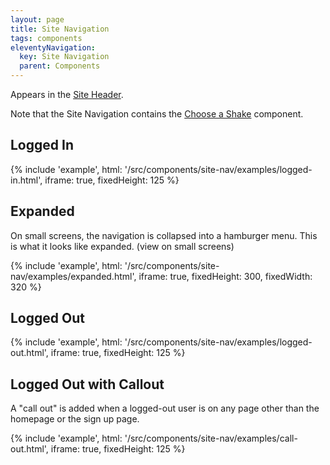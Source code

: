 ```yaml
---
layout: page
title: Site Navigation
tags: components
eleventyNavigation:
  key: Site Navigation
  parent: Components
---
```


Appears in the [Site Header](/components/site-header).

Note that the Site Navigation contains the
[Choose a Shake](/components/choose-a-shake) component.

## Logged In

{%
	include 'example', html: '/src/components/site-nav/examples/logged-in.html',
	iframe: true,
	fixedHeight: 125
%}

## Expanded

On small screens, the navigation is collapsed into a hamburger menu.
This is what it looks like expanded. (view on small screens)

{%
	include 'example', html: '/src/components/site-nav/examples/expanded.html',
	iframe: true,
	fixedHeight: 300,
	fixedWidth: 320
%}

## Logged Out

{%
	include 'example', html: '/src/components/site-nav/examples/logged-out.html',
	iframe: true,
	fixedHeight: 125
%}

## Logged Out with Callout

A "call out" is added when a logged-out user is on any page other than the
homepage or the sign up page.

{%
	include 'example', html: '/src/components/site-nav/examples/call-out.html',
	iframe: true,
	fixedHeight: 125
%}
